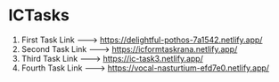 # ICTasks

1. First Task Link ---> https://delightful-pothos-7a1542.netlify.app/
2. Second Task Link ---> https://icformtaskrana.netlify.app/
3. Third Task Link ---> https://ic-task3.netlify.app/
4. Fourth Task Link ---> https://vocal-nasturtium-efd7e0.netlify.app/
